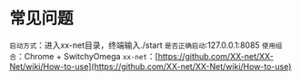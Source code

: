# 常见问题

`启动方式`：进入xx-net目录，终端输入./start
`是否正确启动`:127.0.0.1:8085
`使用组合`：Chrome + SwitchyOmega
`xx-net`：[https://github.com/XX-net/XX-Net/wiki/How-to-use](https://github.com/XX-net/XX-Net/wiki/How-to-use)